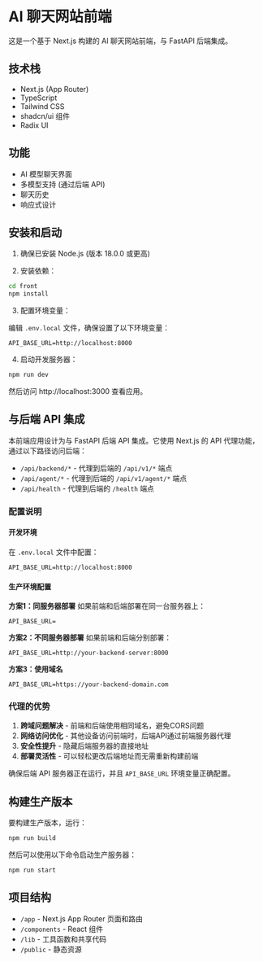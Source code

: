 # AI 聊天网站前端

这是一个基于 Next.js 构建的 AI 聊天网站前端，与 FastAPI 后端集成。

## 技术栈

- Next.js (App Router)
- TypeScript
- Tailwind CSS
- shadcn/ui 组件
- Radix UI

## 功能

- AI 模型聊天界面
- 多模型支持 (通过后端 API)
- 聊天历史
- 响应式设计

## 安装和启动

1. 确保已安装 Node.js (版本 18.0.0 或更高)

2. 安装依赖：

```bash
cd front
npm install
```

3. 配置环境变量：

编辑 `.env.local` 文件，确保设置了以下环境变量：

```
API_BASE_URL=http://localhost:8000
```

4. 启动开发服务器：

```bash
npm run dev
```

然后访问 http://localhost:3000 查看应用。

## 与后端 API 集成

本前端应用设计为与 FastAPI 后端 API 集成。它使用 Next.js 的 API 代理功能，通过以下路径访问后端：

- `/api/backend/*` - 代理到后端的 `/api/v1/*` 端点
- `/api/agent/*` - 代理到后端的 `/api/v1/agent/*` 端点  
- `/api/health` - 代理到后端的 `/health` 端点

### 配置说明

#### 开发环境
在 `.env.local` 文件中配置：
```
API_BASE_URL=http://localhost:8000
```

#### 生产环境配置

**方案1：同服务器部署**
如果前端和后端部署在同一台服务器上：
```
API_BASE_URL=
```

**方案2：不同服务器部署**
如果前端和后端分别部署：
```
API_BASE_URL=http://your-backend-server:8000
```

**方案3：使用域名**
```
API_BASE_URL=https://your-backend-domain.com
```

### 代理的优势

1. **跨域问题解决** - 前端和后端使用相同域名，避免CORS问题
2. **网络访问优化** - 其他设备访问前端时，后端API通过前端服务器代理
3. **安全性提升** - 隐藏后端服务器的直接地址
4. **部署灵活性** - 可以轻松更改后端地址而无需重新构建前端

确保后端 API 服务器正在运行，并且 `API_BASE_URL` 环境变量正确配置。

## 构建生产版本

要构建生产版本，运行：

```bash
npm run build
```

然后可以使用以下命令启动生产服务器：

```bash
npm run start
```

## 项目结构

- `/app` - Next.js App Router 页面和路由
- `/components` - React 组件
- `/lib` - 工具函数和共享代码
- `/public` - 静态资源
